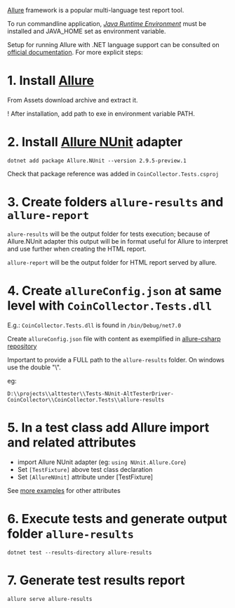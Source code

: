 
[Allure](https://docs.qameta.io/allure/) framework is a popular multi-language test report tool.

To run commandline application, [*Java Runtime Environment*](https://www.oracle.com/java/technologies/downloads/#jre8-windows) must be installed and JAVA_HOME set as environment variable.

Setup for running Allure with .NET language support can be consulted on [official documentation](https://docs.qameta.io/allure-report/#_nunit_3). For more explicit steps:

# 1. Install [Allure](https://github.com/allure-framework/allure2/releases)

From Assets download archive and extract it.

! After installation, add path to exe in environment variable PATH.

# 2. Install [Allure NUnit](https://www.nuget.org/packages/Allure.NUnit/2.9.5-preview.1) adapter

```
dotnet add package Allure.NUnit --version 2.9.5-preview.1
```

Check that package reference was added in `CoinCollector.Tests.csproj`

# 3. Create folders `allure-results` and `allure-report`

`alure-results` will be the output folder for tests execution; because of Allure.NUnit adapter this output will be in format useful for Allure to interpret and use further when creating the HTML report.

`allure-report` will be the output folder for HTML report served by allure.

# 4. Create `allureConfig.json` at same level with `CoinCollector.Tests.dll`

E.g.: `CoinCollector.Tests.dll` is found in `/bin/Debug/net7.0`

Create `allureConfig.json` file with content as exemplified in [allure-csharp repository](https://github.com/allure-framework/allure-csharp/blob/main/Allure.NUnit/allureConfig.json)

Important to provide a FULL path to the `allure-results` folder. On windows use the double "\\".

eg: 
```
D:\\projects\\alttester\\Tests-NUnit-AltTesterDriver-CoinCollector\\CoinCollector.Tests\\allure-results
```

# 5. In a test class add Allure import and related attributes
- import Allure NUnit adapter (eg: `using NUnit.Allure.Core`)
- Set `[TestFixture]` above test class declaration
- Set `[AllureNUnit]` attribute under [TestFixture]

See [more examples](https://github.com/allure-framework/allure-csharp/tree/main/Allure.NUnit.Examples) for other attributes

# 6. Execute tests and generate output folder `allure-results`

```
dotnet test --results-directory allure-results
```

# 7. Generate test results report

```
allure serve allure-results
```
